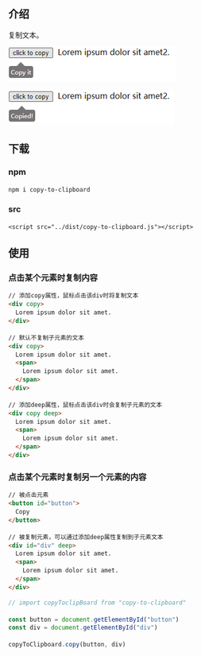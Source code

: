 ## 介绍

复制文本。

![image-20220601170802672](assets/image-20220601164010926.png)

![image-20220601170709584](assets/image-20220601170709584.png)

## 下载

### npm

```
npm i copy-to-clipboard
```

### src

```
<script src="../dist/copy-to-clipboard.js"></script>
```

## 使用

### 点击某个元素时复制内容

```html
// 添加copy属性，鼠标点击该div时将复制文本
<div copy>
  Lorem ipsum dolor sit amet.
</div>

// 默认不复制子元素的文本
<div copy>
  Lorem ipsum dolor sit amet.
  <span>
    Lorem ipsum dolor sit amet.
  </span>
</div>

// 添加deep属性，鼠标点击该div时会复制子元素的文本
<div copy deep>
  Lorem ipsum dolor sit amet.
  <span>
    Lorem ipsum dolor sit amet.
  </span>
</div>
```

### 点击某个元素时复制另一个元素的内容

```html
// 被点击元素
<button id="button">
  Copy
</button>

// 被复制元素，可以通过添加deep属性复制到子元素文本
<div id="div" deep>
  Lorem ipsum dolor sit amet.
  <span>
    Lorem ipsum dolor sit amet.
  </span>
</div>
```

```javascript
// import copyToclipBoard from "copy-to-clipboard"

const button = document.getElementById("button")
const div = document.getElementById("div")

copyToClipboard.copy(button, div)
```

